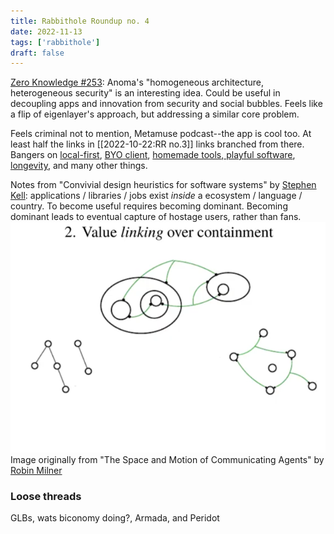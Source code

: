 ```yaml
---
title: Rabbithole Roundup no. 4
date: 2022-11-13
tags: ['rabbithole']
draft: false
---
```

[Zero Knowledge #253](https://zeroknowledge.fm/253-2/): Anoma's "homogeneous architecture, heterogeneous security" is an interesting idea. Could be useful in decoupling apps and innovation from security and social bubbles. Feels like a flip of eigenlayer's approach, but addressing a similar core problem.

Feels criminal not to mention, Metamuse podcast--the app is cool too. At least half the links in [[2022-10-22:RR no.3]] links branched from there. Bangers on [local-first](https://museapp.com/podcast/41-local-first-software/), [BYO client](https://museapp.com/podcast/34-bring-your-own-client/), [homemade tools](https://museapp.com/podcast/42-self-made-tools/),[ playful software](https://museapp.com/podcast/27-playful-software/), [longevity](https://museapp.com/podcast/49-software-longevity/), and many other things.

Notes from "Convivial design heuristics for software systems" by [Stephen Kell](https://www.humprog.org/~stephen/): applications / libraries / jobs exist _inside_ a ecosystem / language / country. To become useful requires becoming dominant. Becoming dominant leads to eventual capture of hostage users, rather than fans. ![three graphs](../../assets/linking-over-containment.png)
Image originally from "The Space and Motion of Communicating Agents" by [Robin Milner](https://cl.cam.ac.uk/archive/rm135/uam-theme.html)


### Loose threads
GLBs, wats biconomy doing?, Armada, and Peridot